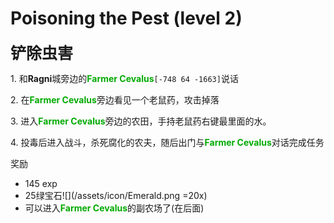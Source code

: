 # Poisoning the Pest (level 2)
<span style="font-size: 25px;">**铲除虫害**</span>

<span class="stage-index">1.</span> 和**Ragni**城旁边的<font color=00AA00>**Farmer Cevalus**</font>`[-748 64 -1663]`说话
   
<span class="stage-index">2.</span> 在<font color=00AA00>**Farmer Cevalus**</font>旁边看见一个老鼠药，攻击掉落

<span class="stage-index">3.</span> 进入<font color=00AA00>**Farmer Cevalus**</font>旁边的农田，手持老鼠药右键最里面的水。

<span class="stage-index">4.</span> 投毒后进入战斗，杀死腐化的农夫，随后出门与<font color=00AA00>**Farmer Cevalus**</font>对话完成任务

奖励  

+ 145 exp
+ 25绿宝石![](/assets/icon/Emerald.png =20x)
+ 可以进入<font color=00AA00>**Farmer Cevalus**</font>的副农场了(在后面)